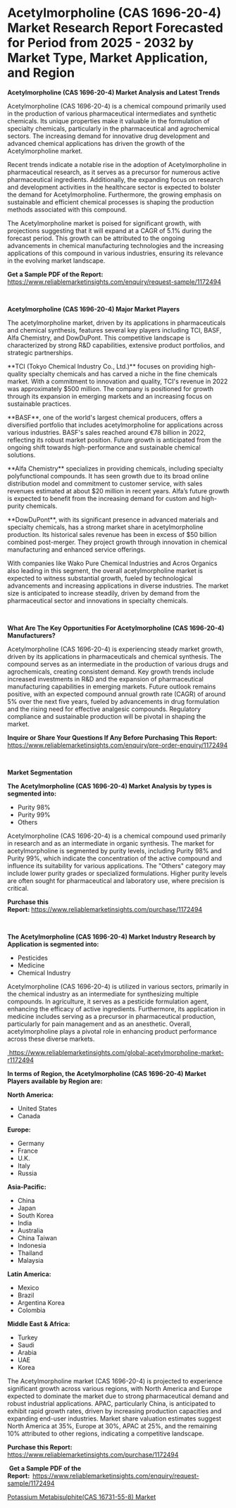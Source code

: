 <p><h1>Acetylmorpholine (CAS 1696-20-4) Market Research Report Forecasted for Period from 2025 -  2032 by Market Type, Market Application, and Region</h1></p><p><strong>Acetylmorpholine (CAS 1696-20-4) Market Analysis and Latest Trends</strong></p>
<p><p>Acetylmorpholine (CAS 1696-20-4) is a chemical compound primarily used in the production of various pharmaceutical intermediates and synthetic chemicals. Its unique properties make it valuable in the formulation of specialty chemicals, particularly in the pharmaceutical and agrochemical sectors. The increasing demand for innovative drug development and advanced chemical applications has driven the growth of the Acetylmorpholine market.</p><p>Recent trends indicate a notable rise in the adoption of Acetylmorpholine in pharmaceutical research, as it serves as a precursor for numerous active pharmaceutical ingredients. Additionally, the expanding focus on research and development activities in the healthcare sector is expected to bolster the demand for Acetylmorpholine. Furthermore, the growing emphasis on sustainable and efficient chemical processes is shaping the production methods associated with this compound.</p><p>The Acetylmorpholine market is poised for significant growth, with projections suggesting that it will expand at a CAGR of 5.1% during the forecast period. This growth can be attributed to the ongoing advancements in chemical manufacturing technologies and the increasing applications of this compound in various industries, ensuring its relevance in the evolving market landscape.</p></p>
<p><strong>Get a Sample PDF of the Report:&nbsp;</strong> <a href="https://www.reliablemarketinsights.com/enquiry/request-sample/1172494?utm_campaign=3361&utm_medium=2&utm_source=Github&utm_content=ia&utm_term=03042025&utm_id=acetylmorpholine-cas-1696-20-4">https://www.reliablemarketinsights.com/enquiry/request-sample/1172494</a></p>
<p>&nbsp;</p>
<p><strong>Acetylmorpholine (CAS 1696-20-4) Major Market Players</strong></p>
<p><p>The acetylmorpholine market, driven by its applications in pharmaceuticals and chemical synthesis, features several key players including TCI, BASF, Alfa Chemistry, and DowDuPont. This competitive landscape is characterized by strong R&D capabilities, extensive product portfolios, and strategic partnerships.</p><p>**TCI (Tokyo Chemical Industry Co., Ltd.)** focuses on providing high-quality specialty chemicals and has carved a niche in the fine chemicals market. With a commitment to innovation and quality, TCI's revenue in 2022 was approximately $500 million. The company is positioned for growth through its expansion in emerging markets and an increasing focus on sustainable practices.</p><p>**BASF**, one of the world's largest chemical producers, offers a diversified portfolio that includes acetylmorpholine for applications across various industries. BASF's sales reached around €78 billion in 2022, reflecting its robust market position. Future growth is anticipated from the ongoing shift towards high-performance and sustainable chemical solutions.</p><p>**Alfa Chemistry** specializes in providing chemicals, including specialty polyfunctional compounds. It has seen growth due to its broad online distribution model and commitment to customer service, with sales revenues estimated at about $20 million in recent years. Alfa’s future growth is expected to benefit from the increasing demand for custom and high-purity chemicals.</p><p>**DowDuPont**, with its significant presence in advanced materials and specialty chemicals, has a strong market share in acetylmorpholine production. Its historical sales revenue has been in excess of $50 billion combined post-merger. They project growth through innovation in chemical manufacturing and enhanced service offerings.</p><p>With companies like Wako Pure Chemical Industries and Acros Organics also leading in this segment, the overall acetylmorpholine market is expected to witness substantial growth, fueled by technological advancements and increasing applications in diverse industries. The market size is anticipated to increase steadily, driven by demand from the pharmaceutical sector and innovations in specialty chemicals.</p></p>
<p>&nbsp;</p>
<p><strong>What Are The Key Opportunities For Acetylmorpholine (CAS 1696-20-4) Manufacturers?</strong></p>
<p><p>Acetylmorpholine (CAS 1696-20-4) is experiencing steady market growth, driven by its applications in pharmaceuticals and chemical synthesis. The compound serves as an intermediate in the production of various drugs and agrochemicals, creating consistent demand. Key growth trends include increased investments in R&D and the expansion of pharmaceutical manufacturing capabilities in emerging markets. Future outlook remains positive, with an expected compound annual growth rate (CAGR) of around 5% over the next five years, fueled by advancements in drug formulation and the rising need for effective analgesic compounds. Regulatory compliance and sustainable production will be pivotal in shaping the market.</p></p>
<p><strong>Inquire or Share Your Questions If Any Before Purchasing This Report:</strong> <a href="https://www.reliablemarketinsights.com/enquiry/pre-order-enquiry/1172494?utm_campaign=3361&utm_medium=2&utm_source=Github&utm_content=ia&utm_term=03042025&utm_id=acetylmorpholine-cas-1696-20-4">https://www.reliablemarketinsights.com/enquiry/pre-order-enquiry/1172494</a></p>
<p>&nbsp;</p>
<p><strong>Market Segmentation</strong></p>
<p><strong>The Acetylmorpholine (CAS 1696-20-4) Market Analysis by types is segmented into:</strong></p>
<p><ul><li>Purity 98%</li><li>Purity 99%</li><li>Others</li></ul></p>
<p><p>Acetylmorpholine (CAS 1696-20-4) is a chemical compound used primarily in research and as an intermediate in organic synthesis. The market for acetylmorpholine is segmented by purity levels, including Purity 98% and Purity 99%, which indicate the concentration of the active compound and influence its suitability for various applications. The "Others" category may include lower purity grades or specialized formulations. Higher purity levels are often sought for pharmaceutical and laboratory use, where precision is critical.</p></p>
<p><strong>Purchase this Report:&nbsp;</strong><a href="https://www.reliablemarketinsights.com/purchase/1172494?utm_campaign=3361&utm_medium=2&utm_source=Github&utm_content=ia&utm_term=03042025&utm_id=acetylmorpholine-cas-1696-20-4">https://www.reliablemarketinsights.com/purchase/1172494</a></p>
<p>&nbsp;</p>
<p><strong>The Acetylmorpholine (CAS 1696-20-4) Market Industry Research by Application is segmented into:</strong></p>
<p><ul><li>Pesticides</li><li>Medicine</li><li>Chemical Industry</li></ul></p>
<p><p>Acetylmorpholine (CAS 1696-20-4) is utilized in various sectors, primarily in the chemical industry as an intermediate for synthesizing multiple compounds. In agriculture, it serves as a pesticide formulation agent, enhancing the efficacy of active ingredients. Furthermore, its application in medicine includes serving as a precursor in pharmaceutical production, particularly for pain management and as an anesthetic. Overall, acetylmorpholine plays a pivotal role in enhancing product performance across these diverse markets.</p></p>
<p><a href="https://www.reliablemarketinsights.com/global-acetylmorpholine-market-r1172494?utm_campaign=3361&utm_medium=2&utm_source=Github&utm_content=ia&utm_term=03042025&utm_id=acetylmorpholine-cas-1696-20-4">&nbsp;https://www.reliablemarketinsights.com/global-acetylmorpholine-market-r1172494</a></p>
<p><strong>In terms of Region, the Acetylmorpholine (CAS 1696-20-4) Market Players available by Region are:</strong></p>
<p>
    <p> <strong> North America: </strong>
        <ul>
            <li>United States</li>
            <li>Canada</li>
        </ul>
        </p> 
    <p> <strong> Europe: </strong>
        <ul>
            <li>Germany</li>
            <li>France</li>
            <li>U.K.</li>
            <li>Italy</li>
            <li>Russia</li>
        </ul>
        </p> 
    <p> <strong> Asia-Pacific: </strong>
        <ul>
            <li>China</li>
            <li>Japan</li>
            <li>South Korea</li>
            <li>India</li>
            <li>Australia</li>
            <li>China Taiwan</li>
            <li>Indonesia</li>
            <li>Thailand</li>
            <li>Malaysia</li>
        </ul>
        </p> 
    <p> <strong> Latin America: </strong>
        <ul>
            <li>Mexico</li>
            <li>Brazil</li>
            <li>Argentina Korea</li>
            <li>Colombia</li>
        </ul>
        </p> 
    <p> <strong> Middle East & Africa: </strong>
        <ul>
            <li>Turkey</li>
            <li>Saudi</li>
            <li>Arabia</li>
            <li>UAE</li>
            <li>Korea</li>
        </ul>
    </p>
    </p>
<p><p>The Acetylmorpholine market (CAS 1696-20-4) is projected to experience significant growth across various regions, with North America and Europe expected to dominate the market due to strong pharmaceutical demand and robust industrial applications. APAC, particularly China, is anticipated to exhibit rapid growth rates, driven by increasing production capacities and expanding end-user industries. Market share valuation estimates suggest North America at 35%, Europe at 30%, APAC at 25%, and the remaining 10% attributed to other regions, indicating a competitive landscape.</p></p>
<p><strong>Purchase this Report: </strong><a href="https://www.reliablemarketinsights.com/purchase/1172494?utm_campaign=3361&utm_medium=2&utm_source=Github&utm_content=ia&utm_term=03042025&utm_id=acetylmorpholine-cas-1696-20-4">https://www.reliablemarketinsights.com/purchase/1172494</a></p>
<p>&nbsp;<strong>Get a Sample PDF of the Report:&nbsp;&nbsp;</strong><a href="https://www.reliablemarketinsights.com/enquiry/request-sample/1172494?utm_campaign=3361&utm_medium=2&utm_source=Github&utm_content=ia&utm_term=03042025&utm_id=acetylmorpholine-cas-1696-20-4">https://www.reliablemarketinsights.com/enquiry/request-sample/1172494</a></p>
<p><strong></strong></p>
<p><p><a href="https://github.com/shafriusizi/Market-Research-Report-List-1/blob/main/potassium-metabisulphitecas-16731-55-8-market.md?utm_campaign=3361&utm_medium=2&utm_source=Github&utm_content=ia&utm_term=03042025&utm_id=acetylmorpholine-cas-1696-20-4">Potassium Metabisulphite(CAS 16731-55-8) Market</a></p></p>